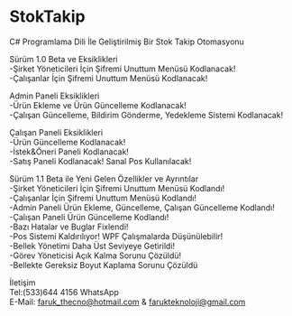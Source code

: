 # StokTakip
C# Programlama Dili İle Geliştirilmiş Bir Stok Takip Otomasyonu

Sürüm 1.0 Beta ve Eksiklikleri</br>
-Şirket Yöneticileri İçin Şifremi Unuttum Menüsü Kodlanacak!</br>
-Çalışanlar İçin Şifremi Unuttum Menüsü Kodlanacak!</br>

Admin Paneli Eksiklikleri</br>
-Ürün Ekleme ve Ürün Güncelleme Kodlanacak!</br>
-Çalışan Güncelleme, Bildirim Gönderme, Yedekleme Sistemi Kodlanacak!</br>

Çalışan Paneli Eksiklikleri</br>
-Ürün Güncelleme Kodlanacak!</br>
-İstek&Öneri Paneli Kodlanacak!</br>
-Satış Paneli Kodlanacak! Sanal Pos Kullanılacak!</br>

Sürüm 1.1 Beta ile Yeni Gelen Özellikler ve Ayrıntılar</br>
-Şirket Yöneticileri İçin Şifremi Unuttum Menüsü Kodlandı!</br>
-Çalışanlar İçin Şifremi Unuttum Menüsü Kodlandı!</br>
-Admin Paneli Ürün Ekleme, Güncelleme, Çalışan Güncelleme Kodlandı!</br>
-Çalışan Paneli Ürün Güncelleme Kodlandı!</br>
-Bazı Hatalar ve Buglar Fixlendi!</br>
-Pos Sistemi Kaldırılıyor! WPF Çalışmalarda Düşünülebilir!</br>
-Bellek Yönetimi Daha Üst Seviyeye Getirildi!</br>
-Görev Yöneticisi Açık Kalma Sorunu Çözüldü!</br>
-Bellekte Gereksiz Boyut Kaplama Sorunu Çözüldü</br>

İletişim</br>
Tel:(533)644 4156 WhatsApp</br>
E-Mail: faruk_thecno@hotmail.com & farukteknoloji@gmail.com</br>

